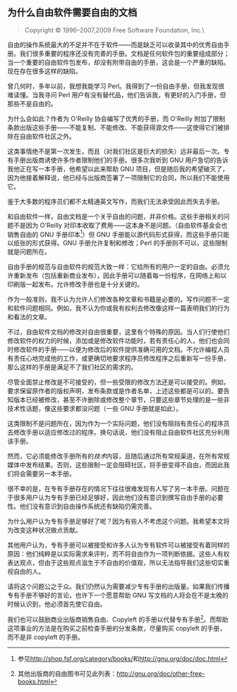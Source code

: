 ## 为什么自由软件需要自由的文档

>Copyright © 1996–2007,2009 Free Software Foundation, Inc.\

自由的操作系统最大的不足并不在于软件——而是缺乏可以收录其中的优秀自由手册。我们很多重要的程序还没有完善的手册。文档是任何软件包的重要组成部分；当一个重要的自由软件包发布，却没有附带自由的手册，这会是一个严重的缺陷。现在存在很多这样的缺陷。 

曾几何时，多年以前，我想我能学习 Perl。我得到了一份自由手册，但我发现很难读懂。当我寻问 Perl 用户有没有替代品，他们告诉我，有更好的入门手册，但那些不是自由的。 

为什么会如此？作者为 O'Reilly 协会编写了优秀的手册，而 O'Reilly 附加了限制条款出版这些手册——不能复制、不能修改、不能获得源文件——这使得它们被排除在自由软件社区之外。

这类事情绝不是第一次发生，而且（对我们社区是巨大的损失）远非最后一次。专有手册出版商诱使许多作者限制他们的手册。很多次我听到 GNU 用户急切的告诉我他正在写一本手册，他希望以此来帮助 GNU 项目，但是随后我的希望破灭了，因为他接着解释说，他已经与出版商签署了一项限制它的合同，所以我们不能使用它。

鉴于大多数的程序员们都不太精通英文写作，而我们无法承受因此而失去手册。

和自由软件一样，自由文档是一个关乎自由的问题，并非价格。这些手册相关的问题不是因为 O'Reilly 对印本收取了费用——这本身不是问题。（自由软件基金会也销售自由的 GNU 手册印本[^1]）但 GNU 手册能以源代码形式获得，而这些手册只能以纸张的形式获得。GNU 手册允许复制和修改；Perl 的手册则不可以，这些限制就是问题所在。

自由手册的规范与自由软件的规范大致一样：它给所有的用户一定的自由。必须允许重新发布（包括重新商业发布），因此手册可以随着每一份程序，在网络上和以印刷版一起发布。允许修改手册也是十分关键的。

作为一般准则，我不认为允许人们修改各种文章和书籍是必要的。写作问题不一定和软件问题相同。例如，我不认为你或我有权利去修改像这样一篇表明我们的行为和看法的文章。

不过，自由软件文档的修改对自由很重要，这里有个特殊的原因。当人们行使他们修改软件的权力的时候，添加或是修改软件功能时，若有责任心的人，他们也会同时修改软件的手册——以便为修改后的软件提供准确可用的文档。不允许编程人员有责任心地完成他的工作，或更确切地要求程序员修改程序之后重新写一份手册，那么这样的手册是满足不了我们社区的需求的。

尽管全面禁止修改是不可接受的，但一些受限的修改方法还是可以接受的。例如，要求保留原作者的版权声明，发布条款或是作者名单，上述这些都是可以的。要告知版本已经被修改，甚至不许删除或修改整个章节，只要这些章节处理的是一些非技术性话题，像这些要求都没问题（一些 GNU 手册就是如此）。

这类限制不是问题所在，因为作为一个实际问题，他们没有阻挡有责任心的程序员去修改手册以适应修改过的程序。换句话说，他们没有阻止自由软件社区充分利用该手册。

然而，它必须能修改手册所有的*技术*内容，且随后通过所有常规渠道，在所有常规媒体中发布结果。否则，这些限制一定会阻碍社区，将手册变得不自由，而因此我们将会需要另一本手册。

很不幸的是，在专有手册存在的情况下往往很难发现有人写了另一本手册。问题在于很多用户认为专有手册已经足够好，因此他们没有意识到撰写自由手册的必要性。他们没有意识到自由操作系统还有缺陷仍需完善。

为什么用户认为专有手册足够好了呢？因为有些人不考虑这个问题。我希望本文将为改变这种状况做点贡献。

其他用户认为，专有手册可以被接受和许多人认为专有软件可以被接受有着同样的原因：他们纯粹是以实际需求来评判，而不将自由作为一项判断依据。这些人有权表达观点，但由于这些观点滋生于不自由的价值观，所以无法指导我们这些切实重视自由的人。

请将这个问题公之于众。我们仍然认为需要减少专有手册的出版量。如果我们传播专有手册不够好的言论，也许下一个愿意帮助 GNU 写文档的人将会在不是太晚的时候认识到，他必须首先使它自由。

我们也可以鼓励商业出版商销售自由、Copyleft 的手册以代替专有手册[^2]。而帮助这项事业的方法是在购买之前检查手册的分发条款，尽量购买 copyleft 的手册，而不是非 copyleft 的手册。

[^1]: 参见<http://shop.fsf.org/category/books/>和<http://gnu.org/doc/doc.html>

[^2]: 其他出版商的自由图书可见此列表：<http://gnu.org/doc/other-free-books.html>

